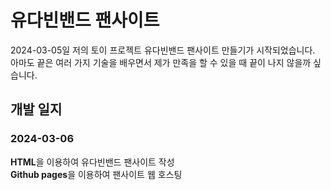 # 유다빈밴드 팬사이트
2024-03-05일 저의 토이 프로젝트 유다빈밴드 팬사이트 만들기가 시작되었습니다. <br>
아마도 끝은 여러 가지 기술을 배우면서 제가 만족을 할 수 있을 때 끝이 나지 않을까 싶습니다.<br>


## 개발 일지
### 2024-03-06
<strong>HTML</strong>을 이용하여 유다빈밴드 팬사이트 작성 <br>
<strong>Github pages</strong>을 이용하여 팬사이트 웹 호스팅 <br>

